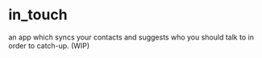 # in_touch
an app which syncs your contacts and suggests who you should talk to in order to catch-up. (WIP)
